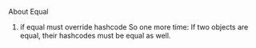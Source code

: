 About Equal
1. if equal must override hashcode
   So one more time: If two objects are equal, their hashcodes must be equal as well.